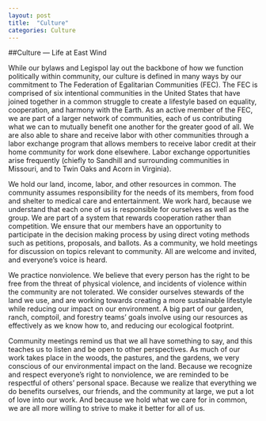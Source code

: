 ```yaml
---
layout: post
title:  "Culture"
categories: Culture
---
```


##Culture — Life at East Wind
 

While our bylaws and Legispol lay out the backbone of how we function politically within community, our culture is defined in many ways by our commitment to The Federation of Egalitarian Communities (FEC). The FEC is comprised of six intentional communities in the United States that have joined together in a common struggle to create a lifestyle based on equality, cooperation, and harmony with the Earth. As an active member of the FEC, we are part of a larger network of communities, each of us contributing what we can to mutually benefit one another for the greater good of all. We are also able to share and receive labor with other communities through a labor exchange program that allows members to receive labor credit at their home community for work done elsewhere. Labor exchange opportunities arise frequently (chiefly to Sandhill and surrounding communities in Missouri, and to Twin Oaks and Acorn in Virginia).

We hold our land, income, labor, and other resources in common. The community assumes responsibility for the needs of its members, from food and shelter to medical care and entertainment. We work hard, because we understand that each one of us is responsible for ourselves as well as the group. We are part of a system that rewards cooperation rather than competition. We ensure that our members have an opportunity to participate in the decision making process by using direct voting methods such as petitions, proposals, and ballots. As a community, we hold meetings for discussion on topics relevant to community. All are welcome and invited, and everyone’s voice is heard.


We practice nonviolence. We believe that every person has the right to be free from the threat of physical violence, and incidents of violence within the community are not tolerated. We consider ourselves stewards of the land we use, and are working towards creating a more sustainable lifestyle while reducing our impact on our environment. A big part of our garden, ranch, comptoil, and forestry teams’ goals involve using our resources as effectively as we know how to, and reducing our ecological footprint.

Community meetings remind us that we all have something to say, and this teaches us to listen and be open to other perspectives. As much of our work takes place in the woods, the pastures, and the gardens, we very conscious of our environmental impact on the land. Because we recognize and respect everyone’s right to nonviolence, we are reminded to be respectful of others’ personal space. Because we realize that everything we do benefits ourselves, our friends, and the community at large, we put a lot of love into our work. And because we hold what we care for in common, we are all more willing to strive to make it better for all of us.
